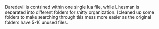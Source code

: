 Daredevil is contained within one single lua file, while Linesman is separated into different folders for shitty organization.
I cleaned up some folders to make searching through this mess more easier as the original folders have 5-10 unused files.
